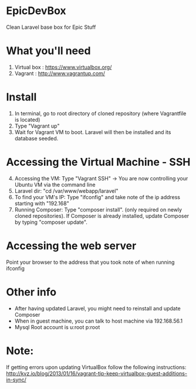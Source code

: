 EpicDevBox
==========

Clean Laravel base box for Epic Stuff


What you'll need
================

1. Virtual box : https://www.virtualbox.org/
2. Vagrant : http://www.vagrantup.com/

Install
=======

1. In terminal, go to root directory of cloned repository (where Vagrantfile is located)
2. Type "Vagrant up"
3. Wait for Vagrant VM to boot. Laravel will then be installed and its database seeded.

Accessing the Virtual Machine - SSH
===================================

4. Accessing the VM: Type "Vagrant SSH" -> You are now controlling your Ubuntu VM via the command line
5. Laravel dir: "cd /var/www/webapp/laravel"
6. To find your VM's IP: Type "ifconfig" and take note of the ip address starting with "192.168"
7. Running Composer: Type "composer install". (only required on newly cloned repositories). If Composer is already installed, update Composer by typing "composer update".

Accessing the web server
========================

Point your browser to the address that you took note of when running ifconfig


Other info
==========

- After having updated Laravel, you might need to reinstall and update Composer
- When in guest machine, you can talk to host machine via 192.168.56.1
- Mysql Root account is u:root p:root

Note:
=====

If getting errors upon updating VirtualBox follow the following instructions:
http://kvz.io/blog/2013/01/16/vagrant-tip-keep-virtualbox-guest-additions-in-sync/

